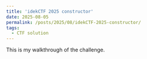 ```yaml
---
title: 'idekCTF 2025 constructor'
date: 2025-08-05
permalink: /posts/2025/08/idekCTF-2025-constructor/
tags:
  - CTF solution
---
```



This is my walkthrough of the challenge.
